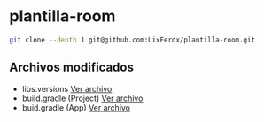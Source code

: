 # plantilla-room

```bash
git clone --depth 1 git@github.com:LixFerox/plantilla-room.git
```

## Archivos modificados

- libs.versions [Ver archivo](./gradle/libs.versions.toml)
- build.gradle (Project) [Ver archivo](./build.gradle.kts)
- buid.gradle (App) [Ver archivo](./app/build.gradle.kts)
